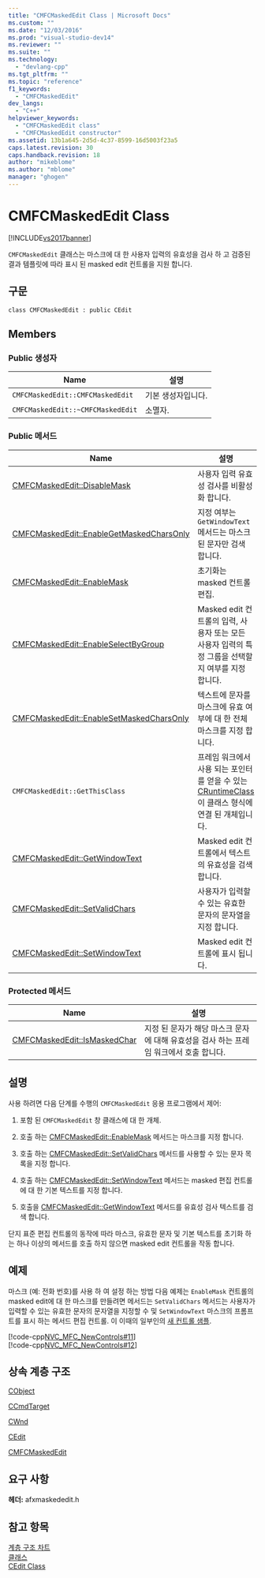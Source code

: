 ```yaml
---
title: "CMFCMaskedEdit Class | Microsoft Docs"
ms.custom: ""
ms.date: "12/03/2016"
ms.prod: "visual-studio-dev14"
ms.reviewer: ""
ms.suite: ""
ms.technology: 
  - "devlang-cpp"
ms.tgt_pltfrm: ""
ms.topic: "reference"
f1_keywords: 
  - "CMFCMaskedEdit"
dev_langs: 
  - "C++"
helpviewer_keywords: 
  - "CMFCMaskedEdit class"
  - "CMFCMaskedEdit constructor"
ms.assetid: 13b1a645-2d5d-4c37-8599-16d5003f23a5
caps.latest.revision: 30
caps.handback.revision: 18
author: "mikeblome"
ms.author: "mblome"
manager: "ghogen"
---
```

# CMFCMaskedEdit Class
[!INCLUDE[vs2017banner](../../assembler/inline/includes/vs2017banner.md)]

`CMFCMaskedEdit` 클래스는 마스크에 대 한 사용자 입력의 유효성을 검사 하 고 검증된 결과 템플릿에 따라 표시 된 masked edit 컨트롤을 지원 합니다.  
  
## 구문  
  
```  
class CMFCMaskedEdit : public CEdit  
```  
  
## Members  
  
### Public 생성자  
  
|Name|설명|  
|----------|--------|  
|`CMFCMaskedEdit::CMFCMaskedEdit`|기본 생성자입니다.|  
|`CMFCMaskedEdit::~CMFCMaskedEdit`|소멸자.|  
  
### Public 메서드  
  
|Name|설명|  
|----------|--------|  
|[CMFCMaskedEdit::DisableMask](../Topic/CMFCMaskedEdit::DisableMask.md)|사용자 입력 유효성 검사를 비활성화 합니다.|  
|[CMFCMaskedEdit::EnableGetMaskedCharsOnly](../Topic/CMFCMaskedEdit::EnableGetMaskedCharsOnly.md)|지정 여부는 `GetWindowText` 메서드는 마스크 된 문자만 검색 합니다.|  
|[CMFCMaskedEdit::EnableMask](../Topic/CMFCMaskedEdit::EnableMask.md)|초기화는 masked 컨트롤 편집.|  
|[CMFCMaskedEdit::EnableSelectByGroup](../Topic/CMFCMaskedEdit::EnableSelectByGroup.md)|Masked edit 컨트롤의 입력, 사용자 또는 모든 사용자 입력의 특정 그룹을 선택할지 여부를 지정 합니다.|  
|[CMFCMaskedEdit::EnableSetMaskedCharsOnly](../Topic/CMFCMaskedEdit::EnableSetMaskedCharsOnly.md)|텍스트에 문자를 마스크에 유효 여부에 대 한 전체 마스크를 지정 합니다.|  
|`CMFCMaskedEdit::GetThisClass`|프레임 워크에서 사용 되는 포인터를 얻을 수 있는  [CRuntimeClass](../../mfc/reference/cruntimeclass-structure.md) 이 클래스 형식에 연결 된 개체입니다.|  
|[CMFCMaskedEdit::GetWindowText](../Topic/CMFCMaskedEdit::GetWindowText.md)|Masked edit 컨트롤에서 텍스트의 유효성을 검색 합니다.|  
|[CMFCMaskedEdit::SetValidChars](../Topic/CMFCMaskedEdit::SetValidChars.md)|사용자가 입력할 수 있는 유효한 문자의 문자열을 지정 합니다.|  
|[CMFCMaskedEdit::SetWindowText](../Topic/CMFCMaskedEdit::SetWindowText.md)|Masked edit 컨트롤에 표시 됩니다.|  
  
### Protected 메서드  
  
|Name|설명|  
|----------|--------|  
|[CMFCMaskedEdit::IsMaskedChar](../Topic/CMFCMaskedEdit::IsMaskedChar.md)|지정 된 문자가 해당 마스크 문자에 대해 유효성을 검사 하는 프레임 워크에서 호출 합니다.|  
  
## 설명  
 사용 하려면 다음 단계를 수행의 `CMFCMaskedEdit` 응용 프로그램에서 제어:  
  
 1.  포함 된 `CMFCMaskedEdit` 창 클래스에 대 한 개체.  
  
 2.  호출 하는 [CMFCMaskedEdit::EnableMask](../Topic/CMFCMaskedEdit::EnableMask.md) 메서드는 마스크를 지정 합니다.  
  
 3.  호출 하는 [CMFCMaskedEdit::SetValidChars](../Topic/CMFCMaskedEdit::SetValidChars.md) 메서드를 사용할 수 있는 문자 목록을 지정 합니다.  
  
 4.  호출 하는 [CMFCMaskedEdit::SetWindowText](../Topic/CMFCMaskedEdit::SetWindowText.md) 메서드는 masked 편집 컨트롤에 대 한 기본 텍스트를 지정 합니다.  
  
 5.  호출을 [CMFCMaskedEdit::GetWindowText](../Topic/CMFCMaskedEdit::GetWindowText.md) 메서드를 유효성 검사 텍스트를 검색 합니다.  
  
 단지 표준 편집 컨트롤의 동작에 따라 마스크, 유효한 문자 및 기본 텍스트를 초기화 하는 하나 이상의 메서드를 호출 하지 않으면 masked edit 컨트롤을 작동 합니다.  
  
## 예제  
 마스크 \(예: 전화 번호\)를 사용 하 여 설정 하는 방법 다음 예제는 `EnableMask` 컨트롤의 masked edit에 대 한 마스크를 만들려면 메서드는 `SetValidChars` 메서드는 사용자가 입력할 수 있는 유효한 문자의 문자열을 지정할 수 및 `SetWindowText` 마스크의 프롬프트를 표시 하는 메서드 편집 컨트롤.  이 이때의 일부인의  [새 컨트롤 샘플](../../top/visual-cpp-samples.md).  
  
 [!code-cpp[NVC_MFC_NewControls#11](../../mfc/reference/codesnippet/CPP/cmfcmaskededit-class_1.h)]  
[!code-cpp[NVC_MFC_NewControls#12](../../mfc/reference/codesnippet/CPP/cmfcmaskededit-class_2.cpp)]  
  
## 상속 계층 구조  
 [CObject](../../mfc/reference/cobject-class.md)  
  
 [CCmdTarget](../../mfc/reference/ccmdtarget-class.md)  
  
 [CWnd](../../mfc/reference/cwnd-class.md)  
  
 [CEdit](../../mfc/reference/cedit-class.md)  
  
 [CMFCMaskedEdit](../../mfc/reference/cmfcmaskededit-class.md)  
  
## 요구 사항  
 **헤더:** afxmaskededit.h  
  
## 참고 항목  
 [계층 구조 차트](../../mfc/hierarchy-chart.md)   
 [클래스](../../mfc/reference/mfc-classes.md)   
 [CEdit Class](../../mfc/reference/cedit-class.md)